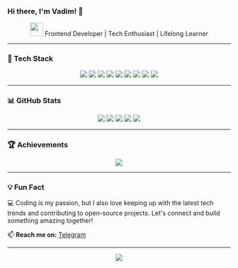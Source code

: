 ### Hi there, I'm Vadim! 🚀

<p align="center">
  <img src="https://github.com/blackcater/blackcater/raw/main/images/Hi.gif" width="30"> Frontend Developer | Tech Enthusiast | Lifelong Learner
</p>

---

### 🚀 Tech Stack

<p align="center">
  <img src="https://img.shields.io/badge/Visual%20Studio%20Code-0078d7.svg?style=for-the-badge&logo=visual-studio-code&logoColor=white">
  <img src="https://img.shields.io/badge/html5-%23E34F26.svg?style=for-the-badge&logo=html5&logoColor=white">
  <img src="https://img.shields.io/badge/css3-%231572B6.svg?style=for-the-badge&logo=css3&logoColor=white">
  <img src="https://img.shields.io/badge/javascript-%23323330.svg?style=for-the-badge&logo=javascript&logoColor=%23F7DF1E">
  <img src="https://img.shields.io/badge/react-%2361DAFB.svg?style=for-the-badge&logo=react&logoColor=white">
  <img src="https://img.shields.io/badge/python-3670A0?style=for-the-badge&logo=python&logoColor=ffdd54">
  <img src="https://img.shields.io/badge/mysql-4479A1.svg?style=for-the-badge&logo=mysql&logoColor=white">
  <img src="https://img.shields.io/badge/git-%23F05033.svg?style=for-the-badge&logo=git&logoColor=white">
  <img src="https://img.shields.io/badge/github-%23121011.svg?style=for-the-badge&logo=github&logoColor=white">
</p>

---

### 📊 GitHub Stats

<p align="center">
  <img src="https://github-profile-summary-cards.vercel.app/api/cards/profile-details?username=vadimkulishov&theme=radical">
  <img src="https://github-profile-summary-cards.vercel.app/api/cards/repos-per-language?username=vadimkulishov&theme=radical">
  <img src="https://github-profile-summary-cards.vercel.app/api/cards/most-commit-language?username=vadimkulishov&theme=radical">
  <img src="https://github-profile-summary-cards.vercel.app/api/cards/stats?username=vadimkulishov&theme=radical">
  <img src="https://github-profile-summary-cards.vercel.app/api/cards/productive-time?username=vadimkulishov&theme=radical">
</p>

---

### 🏆 Achievements

<p align="center">
  <a href="https://github.com/ryo-ma/github-profile-trophy">
    <img src="https://github-profile-trophy.vercel.app/?username=vadimkulishov&theme=radical">
  </a>
</p>

---

### 💡 Fun Fact

💻 Coding is my passion, but I also love keeping up with the latest tech trends and contributing to open-source projects. Let's connect and build something amazing together!

📫 **Reach me on:** [Telegram](https://t.me/vadimkulishov)

---

<p align="center">
  <a href="https://www.codewars.com/users/vadimkulishov">
    <img src="https://www.codewars.com/users/vadimkulishov/badges/large">
  </a>
</p>


